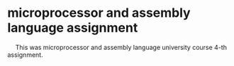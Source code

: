 # microprocessor and assembly language assignment
&emsp; This was microprocessor and assembly language university course 4-th assignment.

